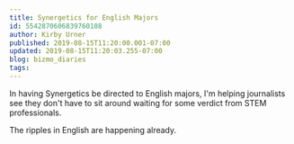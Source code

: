 ```yaml
---
title: Synergetics for English Majors
id: 5542870606839760108
author: Kirby Urner
published: 2019-08-15T11:20:00.001-07:00
updated: 2019-08-15T11:20:03.255-07:00
blog: bizmo_diaries
tags: 
---
```


In having Synergetics be directed to English majors, I'm helping journalists see they don't have to sit around waiting for some verdict from STEM professionals.

The ripples in English are happening already.